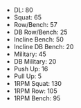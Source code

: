 * DL: 80
*  Squat: 65
*  Row/Bench: 57
*  DB Row/Bench: 25
*  Incline Bench: 50
*  Incline DB Bench: 20
*  Military: 45
*  DB Military: 20
*  Push Up: 16
*  Pull Up: 5
*  1RPM Squat: 130
*  1RPM Row: 105
*  1RPM Bench: 95
